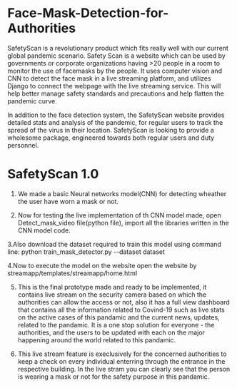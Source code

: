 # Face-Mask-Detection-for-Authorities

SafetyScan is a revolutionary product which fits really well with our current global pandemic scenario. Safety Scan is a website which can be used by governments or corporate organizations having >20 people in a room to monitor the use of facemasks by the people. It uses computer vision and CNN to detect the face mask in a live streaming platform, and utilizes Django to connect the webpage with the live streaming service. This will help better manage safety standards and precautions and help flatten the pandemic curve.

In addition to the face detection system, the SafetyScan website provides detailed stats and analysis of the pandemic, for regular users to track the spread of the virus in their location. SafetyScan is looking to provide a wholesome package, engineered towards both regular users and duty personnel.


# SafetyScan 1.0
1. We made a basic Neural networks model(CNN) for detecting wheather the user have worn a mask or not.

2. Now for testing the live implementation of th CNN model made, open Detect_mask_video file(python file), import all the libraries 
written in the CNN model code.

3.Also download the dataset required to train this model using command line: python train_mask_detector.py --dataset dataset

4.Now to execute the model on the website open the website by streamapp/templates/streamapp/home.html

5. This is the final prototype  made and ready to be implemented, it contains live stream on the security camera based on which the authorities can allow the access or not, also it has a full view dashboard that contains all the information related to Covind-19 such as live stats on the active cases of this pandamic and the current news, updates, related to the pandamic. It is a one stop solution for everyone - the authorities, and the users to be updated with each on the major happening around the world related to this pandamic.


6. This live stream feature is execlusively for the concerned authorities to keep a check on every individual enterring through the entrance in the respective building. In the live stram you can clearly see that the person is wearing a mask or not for the safety purpose in this pandamic.


